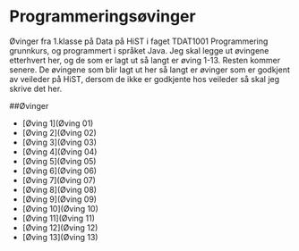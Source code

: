 ﻿# Programmeringsøvinger
Øvinger fra 1.klasse på Data på HiST i faget TDAT1001 Programmering grunnkurs, og programmert i språket Java.
Jeg skal legge ut øvingene etterhvert her, og de som er lagt ut så langt er øving 1-13. Resten kommer senere. De øvingene som blir lagt ut her så langt er øvinger som er godkjent av veileder på HiST, dersom de ikke er godkjente hos veileder så skal jeg skrive det her.

##Øvinger
- [Øving 1](Øving 01)
- [Øving 2](Øving 02)
- [Øving 3](Øving 03)
- [Øving 4](Øving 04)
- [Øving 5](Øving 05)
- [Øving 6](Øving 06)
- [Øving 7](Øving 07)
- [Øving 8](Øving 08)
- [Øving 9](Øving 09)
- [Øving 10](Øving 10)
- [Øving 11](Øving 11)
- [Øving 12](Øving 12)
- [Øving 13](Øving 13)
